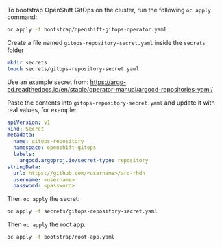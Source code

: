 To bootstrap OpenShift GitOps on the cluster, run the following `oc apply` command:

```sh
oc apply -f bootstrap/openshift-gitops-operator.yaml
```

Create a file named `gitops-repository-secret.yaml` inside the `secrets` folder

```sh
mkdir secrets
touch secrets/gitops-repository-secret.yaml
```

Use an example secret from: https://argo-cd.readthedocs.io/en/stable/operator-manual/argocd-repositories-yaml/

Paste the contents into `gitops-repository-secret.yaml` and update it with real values, for example:

```yaml
apiVersion: v1
kind: Secret
metadata:
  name: gitops-repository
  namespace: openshift-gitops
  labels:
    argocd.argoproj.io/secret-type: repository
stringData:
  url: https://github.com/<username>/aro-rhdh
  username: <username>
  password: <password>
```

Then `oc apply` the secret:

```sh
oc apply -f secrets/gitops-repository-secret.yaml
```

Then `oc apply` the root app:

```sh
oc apply -f bootstrap/root-app.yaml
```
